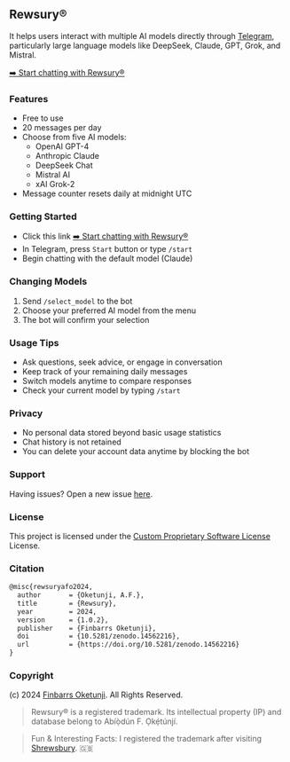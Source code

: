 ## Rewsury®

It helps users interact with multiple AI models directly through [Telegram](https://telegram.org/), particularly large language models like DeepSeek, Claude, GPT, Grok, and Mistral.

[➡️ Start chatting with Rewsury®](https://t.me/rewsury_bot)

### Features

- Free to use
- 20 messages per day
- Choose from five AI models:
  - OpenAI GPT-4
  - Anthropic Claude
  - DeepSeek Chat
  - Mistral AI
  - xAI Grok-2
- Message counter resets daily at midnight UTC

### Getting Started

- Click this link [➡️ Start chatting with Rewsury®](https://t.me/rewsury_bot)
- In Telegram, press `Start` button or type `/start`
- Begin chatting with the default model (Claude)

### Changing Models

1. Send `/select_model` to the bot
2. Choose your preferred AI model from the menu
3. The bot will confirm your selection

### Usage Tips

- Ask questions, seek advice, or engage in conversation
- Keep track of your remaining daily messages
- Switch models anytime to compare responses
- Check your current model by typing `/start`

### Privacy

- No personal data stored beyond basic usage statistics
- Chat history is not retained
- You can delete your account data anytime by blocking the bot

### Support

Having issues? Open a new issue [here](https://github.com/0xnu/rewsury/issues).

### License

This project is licensed under the [Custom Proprietary Software License](LICENSE) License.

### Citation

```tex
@misc{rewsuryafo2024,
  author       = {Oketunji, A.F.},
  title        = {Rewsury},
  year         = 2024,
  version      = {1.0.2},
  publisher    = {Finbarrs Oketunji},
  doi          = {10.5281/zenodo.14562216},
  url          = {https://doi.org/10.5281/zenodo.14562216}
}
```

### Copyright

(c) 2024 [Finbarrs Oketunji](https://finbarrs.eu). All Rights Reserved.

> Rewsury® is a registered trademark. Its intellectual property (IP) and database belong to Abíọ̀dún F. Ọkẹ́túnjí.

> Fun & Interesting Facts: I registered the trademark after visiting [Shrewsbury](https://en.wikipedia.org/wiki/Shrewsbury). 🇬🇧